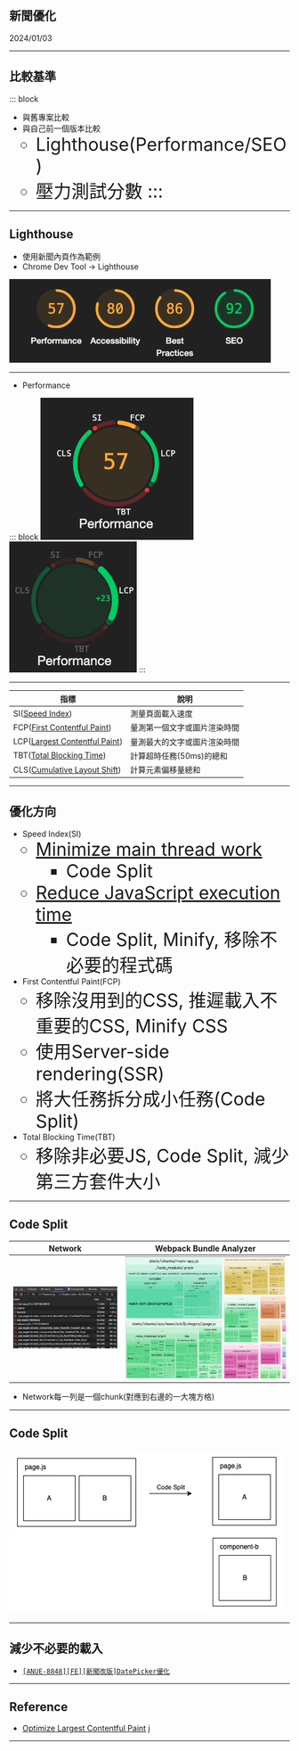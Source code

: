 ## 新聞優化

2024/01/03

---

## 比較基準

::: block
* 與舊專案比較
* 與自己前一個版本比較
	* Lighthouse(Performance/SEO)
	* 壓力測試分數
:::

---

## Lighthouse

* 使用新聞內頁作為範例
* Chrome Dev Tool → Lighthouse

![lighthouse](./lighthouse.png)

---

* Performance

::: block
![Performance](performance.png)
![Performance-LCP](performance-LCP.png)
:::

---

|指標|說明|
|--|--|
|SI([Speed Index](https://developer.chrome.com/docs/lighthouse/performance/speed-index/?utm_source=lighthouse&utm_medium=devtools))|測量頁面載入速度|
|FCP([First Contentful Paint](https://developer.chrome.com/docs/lighthouse/performance/first-contentful-paint/?utm_source=lighthouse&utm_medium=devtools))|量測第一個文字或圖片渲染時間|
|LCP([Largest Contentful Paint](https://developer.chrome.com/docs/lighthouse/performance/lighthouse-largest-contentful-paint/?utm_source=lighthouse&utm_medium=devtools))|量測最大的文字或圖片渲染時間|
|TBT([Total Blocking Time](https://developer.chrome.com/docs/lighthouse/performance/lighthouse-total-blocking-time/?utm_source=lighthouse&utm_medium=devtools))|計算超時任務(50ms)的總和|
|CLS([Cumulative Layout Shift](https://web.dev/articles/cls?utm_source=lighthouse&utm_medium=devtools))|計算元素偏移量總和|

---

## 優化方向

* Speed Index(SI)
	* [Minimize main thread work](https://developer.chrome.com/docs/lighthouse/performance/mainthread-work-breakdown)
		* Code Split
	* [Reduce JavaScript execution time](https://developer.chrome.com/docs/lighthouse/performance/bootup-time)
		* Code Split, Minify, 移除不必要的程式碼
* First Contentful Paint(FCP)
	* 移除沒用到的CSS, 推遲載入不重要的CSS, Minify CSS
	* 使用Server-side rendering(SSR)
	* 將大任務拆分成小任務(Code Split)
* Total Blocking Time(TBT)
	* 移除非必要JS, Code Split, 減少第三方套件大小

---

## Code Split

|Network|Webpack Bundle Analyzer |
|--|--|
|![codesplit](codesplit.png)|![codesplit-main](./codesplit-mainapp.png)|


* Network每一列是一個chunk(對應到右邊的一大塊方格)


---

## Code Split

![codesplit-AB](./codesplitAB.png)


---

## 減少不必要的載入
* [`[ANUE-8848][FE][新聞改版]DatePicker優化`](https://gitlab.cnyes.cool/anue/frontend/fe-cnyes/-/merge_requests/235)


---
## Reference
* [Optimize Largest Contentful Paint](https://web.dev/articles/optimize-lcp)
j
--- 

<style>
div {
    text-align: left;
}

ul > li > ul > li {
  font-size: 32px;
}
</style>